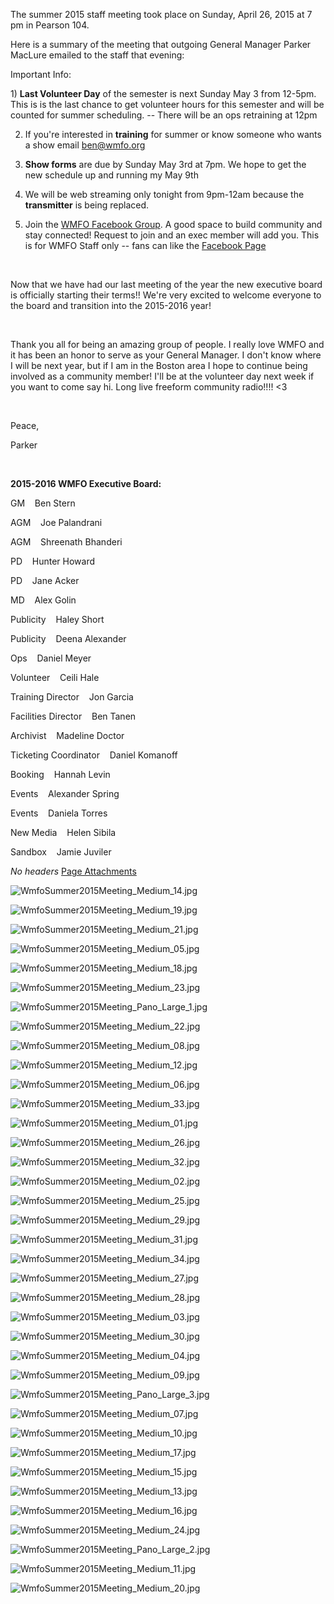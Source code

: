 The summer 2015 staff meeting took place on Sunday, April 26, 2015 at 7 pm in Pearson 104.

Here is a summary of the meeting that outgoing General Manager Parker MacLure emailed to the staff that evening:

Important Info:

1) **Last Volunteer Day** of the semester is next Sunday May 3 from 12-5pm. This is is the last chance to get volunteer hours for this semester and will be counted for summer scheduling. -- There will be an ops retraining at 12pm

2) If you're interested in **training** for summer or know someone who wants a show email [ben@wmfo.org](mailto:ben@wmfo.org "mailto:ben@wmfo.org")

3) **Show forms** are due by Sunday May 3rd at 7pm. We hope to get the new schedule up and running my May 9th

4) We will be web streaming only tonight from 9pm-12am because the **transmitter** is being replaced.

5) Join the [WMFO Facebook Group](https://www.facebook.com/groups/710619469049101/ "https://www.facebook.com/groups/710619469049101/"). A good space to build community and stay connected! Request to join and an exec member will add you. This is for WMFO Staff only -- fans can like the [Facebook Page](https://www.facebook.com/WMFOMedford "https://www.facebook.com/WMFOMedford")

 

Now that we have had our last meeting of the year the new executive board is officially starting their terms!! We're very excited to welcome everyone to the board and transition into the 2015-2016 year! 

 

Thank you all for being an amazing group of people. I really love WMFO and it has been an honor to serve as your General Manager. I don't know where I will be next year, but if I am in the Boston area I hope to continue being involved as a community member! I'll be at the volunteer day next week if you want to come say hi. Long live freeform community radio!!!! \<3  

 

Peace,

Parker 

 

**2015-2016 WMFO Executive Board:**

GM    Ben Stern

AGM    Joe Palandrani

AGM    Shreenath Bhanderi

PD    Hunter Howard

PD    Jane Acker

MD    Alex Golin

Publicity    Haley Short

Publicity    Deena Alexander

Ops    Daniel Meyer

Volunteer    Ceili Hale

Training Director    Jon Garcia

Facilities Director    Ben Tanen

Archivist    Madeline Doctor

Ticketing Coordinator    Daniel Komanoff

Booking    Hannah Levin

Events    Alexander Spring

Events    Daniela Torres

New Media    Helen Sibila

Sandbox    Jamie Juviler

*No headers*
[Page Attachments](https://wiki-files.wmfo.org/Staff_Info/Staff_Meetings/Meeting_Archive/2015_Summer_Meeting)

![WmfoSummer2015Meeting_Medium_14.jpg](https://wiki-files.wmfo.org/Staff_Info/Staff_Meetings/Meeting_Archive/2015_Summer_Meeting/WmfoSummer2015Meeting_Medium_14.jpg)

![WmfoSummer2015Meeting_Medium_19.jpg](https://wiki-files.wmfo.org/Staff_Info/Staff_Meetings/Meeting_Archive/2015_Summer_Meeting/WmfoSummer2015Meeting_Medium_19.jpg)

![WmfoSummer2015Meeting_Medium_21.jpg](https://wiki-files.wmfo.org/Staff_Info/Staff_Meetings/Meeting_Archive/2015_Summer_Meeting/WmfoSummer2015Meeting_Medium_21.jpg)

![WmfoSummer2015Meeting_Medium_05.jpg](https://wiki-files.wmfo.org/Staff_Info/Staff_Meetings/Meeting_Archive/2015_Summer_Meeting/WmfoSummer2015Meeting_Medium_05.jpg)

![WmfoSummer2015Meeting_Medium_18.jpg](https://wiki-files.wmfo.org/Staff_Info/Staff_Meetings/Meeting_Archive/2015_Summer_Meeting/WmfoSummer2015Meeting_Medium_18.jpg)

![WmfoSummer2015Meeting_Medium_23.jpg](https://wiki-files.wmfo.org/Staff_Info/Staff_Meetings/Meeting_Archive/2015_Summer_Meeting/WmfoSummer2015Meeting_Medium_23.jpg)

![WmfoSummer2015Meeting_Pano_Large_1.jpg](https://wiki-files.wmfo.org/Staff_Info/Staff_Meetings/Meeting_Archive/2015_Summer_Meeting/WmfoSummer2015Meeting_Pano_Large_1.jpg)

![WmfoSummer2015Meeting_Medium_22.jpg](https://wiki-files.wmfo.org/Staff_Info/Staff_Meetings/Meeting_Archive/2015_Summer_Meeting/WmfoSummer2015Meeting_Medium_22.jpg)

![WmfoSummer2015Meeting_Medium_08.jpg](https://wiki-files.wmfo.org/Staff_Info/Staff_Meetings/Meeting_Archive/2015_Summer_Meeting/WmfoSummer2015Meeting_Medium_08.jpg)

![WmfoSummer2015Meeting_Medium_12.jpg](https://wiki-files.wmfo.org/Staff_Info/Staff_Meetings/Meeting_Archive/2015_Summer_Meeting/WmfoSummer2015Meeting_Medium_12.jpg)

![WmfoSummer2015Meeting_Medium_06.jpg](https://wiki-files.wmfo.org/Staff_Info/Staff_Meetings/Meeting_Archive/2015_Summer_Meeting/WmfoSummer2015Meeting_Medium_06.jpg)

![WmfoSummer2015Meeting_Medium_33.jpg](https://wiki-files.wmfo.org/Staff_Info/Staff_Meetings/Meeting_Archive/2015_Summer_Meeting/WmfoSummer2015Meeting_Medium_33.jpg)

![WmfoSummer2015Meeting_Medium_01.jpg](https://wiki-files.wmfo.org/Staff_Info/Staff_Meetings/Meeting_Archive/2015_Summer_Meeting/WmfoSummer2015Meeting_Medium_01.jpg)

![WmfoSummer2015Meeting_Medium_26.jpg](https://wiki-files.wmfo.org/Staff_Info/Staff_Meetings/Meeting_Archive/2015_Summer_Meeting/WmfoSummer2015Meeting_Medium_26.jpg)

![WmfoSummer2015Meeting_Medium_32.jpg](https://wiki-files.wmfo.org/Staff_Info/Staff_Meetings/Meeting_Archive/2015_Summer_Meeting/WmfoSummer2015Meeting_Medium_32.jpg)

![WmfoSummer2015Meeting_Medium_02.jpg](https://wiki-files.wmfo.org/Staff_Info/Staff_Meetings/Meeting_Archive/2015_Summer_Meeting/WmfoSummer2015Meeting_Medium_02.jpg)

![WmfoSummer2015Meeting_Medium_25.jpg](https://wiki-files.wmfo.org/Staff_Info/Staff_Meetings/Meeting_Archive/2015_Summer_Meeting/WmfoSummer2015Meeting_Medium_25.jpg)

![WmfoSummer2015Meeting_Medium_29.jpg](https://wiki-files.wmfo.org/Staff_Info/Staff_Meetings/Meeting_Archive/2015_Summer_Meeting/WmfoSummer2015Meeting_Medium_29.jpg)

![WmfoSummer2015Meeting_Medium_31.jpg](https://wiki-files.wmfo.org/Staff_Info/Staff_Meetings/Meeting_Archive/2015_Summer_Meeting/WmfoSummer2015Meeting_Medium_31.jpg)

![WmfoSummer2015Meeting_Medium_34.jpg](https://wiki-files.wmfo.org/Staff_Info/Staff_Meetings/Meeting_Archive/2015_Summer_Meeting/WmfoSummer2015Meeting_Medium_34.jpg)

![WmfoSummer2015Meeting_Medium_27.jpg](https://wiki-files.wmfo.org/Staff_Info/Staff_Meetings/Meeting_Archive/2015_Summer_Meeting/WmfoSummer2015Meeting_Medium_27.jpg)

![WmfoSummer2015Meeting_Medium_28.jpg](https://wiki-files.wmfo.org/Staff_Info/Staff_Meetings/Meeting_Archive/2015_Summer_Meeting/WmfoSummer2015Meeting_Medium_28.jpg)

![WmfoSummer2015Meeting_Medium_03.jpg](https://wiki-files.wmfo.org/Staff_Info/Staff_Meetings/Meeting_Archive/2015_Summer_Meeting/WmfoSummer2015Meeting_Medium_03.jpg)

![WmfoSummer2015Meeting_Medium_30.jpg](https://wiki-files.wmfo.org/Staff_Info/Staff_Meetings/Meeting_Archive/2015_Summer_Meeting/WmfoSummer2015Meeting_Medium_30.jpg)

![WmfoSummer2015Meeting_Medium_04.jpg](https://wiki-files.wmfo.org/Staff_Info/Staff_Meetings/Meeting_Archive/2015_Summer_Meeting/WmfoSummer2015Meeting_Medium_04.jpg)

![WmfoSummer2015Meeting_Medium_09.jpg](https://wiki-files.wmfo.org/Staff_Info/Staff_Meetings/Meeting_Archive/2015_Summer_Meeting/WmfoSummer2015Meeting_Medium_09.jpg)

![WmfoSummer2015Meeting_Pano_Large_3.jpg](https://wiki-files.wmfo.org/Staff_Info/Staff_Meetings/Meeting_Archive/2015_Summer_Meeting/WmfoSummer2015Meeting_Pano_Large_3.jpg)

![WmfoSummer2015Meeting_Medium_07.jpg](https://wiki-files.wmfo.org/Staff_Info/Staff_Meetings/Meeting_Archive/2015_Summer_Meeting/WmfoSummer2015Meeting_Medium_07.jpg)

![WmfoSummer2015Meeting_Medium_10.jpg](https://wiki-files.wmfo.org/Staff_Info/Staff_Meetings/Meeting_Archive/2015_Summer_Meeting/WmfoSummer2015Meeting_Medium_10.jpg)

![WmfoSummer2015Meeting_Medium_17.jpg](https://wiki-files.wmfo.org/Staff_Info/Staff_Meetings/Meeting_Archive/2015_Summer_Meeting/WmfoSummer2015Meeting_Medium_17.jpg)

![WmfoSummer2015Meeting_Medium_15.jpg](https://wiki-files.wmfo.org/Staff_Info/Staff_Meetings/Meeting_Archive/2015_Summer_Meeting/WmfoSummer2015Meeting_Medium_15.jpg)

![WmfoSummer2015Meeting_Medium_13.jpg](https://wiki-files.wmfo.org/Staff_Info/Staff_Meetings/Meeting_Archive/2015_Summer_Meeting/WmfoSummer2015Meeting_Medium_13.jpg)

![WmfoSummer2015Meeting_Medium_16.jpg](https://wiki-files.wmfo.org/Staff_Info/Staff_Meetings/Meeting_Archive/2015_Summer_Meeting/WmfoSummer2015Meeting_Medium_16.jpg)

![WmfoSummer2015Meeting_Medium_24.jpg](https://wiki-files.wmfo.org/Staff_Info/Staff_Meetings/Meeting_Archive/2015_Summer_Meeting/WmfoSummer2015Meeting_Medium_24.jpg)

![WmfoSummer2015Meeting_Pano_Large_2.jpg](https://wiki-files.wmfo.org/Staff_Info/Staff_Meetings/Meeting_Archive/2015_Summer_Meeting/WmfoSummer2015Meeting_Pano_Large_2.jpg)

![WmfoSummer2015Meeting_Medium_11.jpg](https://wiki-files.wmfo.org/Staff_Info/Staff_Meetings/Meeting_Archive/2015_Summer_Meeting/WmfoSummer2015Meeting_Medium_11.jpg)

![WmfoSummer2015Meeting_Medium_20.jpg](https://wiki-files.wmfo.org/Staff_Info/Staff_Meetings/Meeting_Archive/2015_Summer_Meeting/WmfoSummer2015Meeting_Medium_20.jpg)
